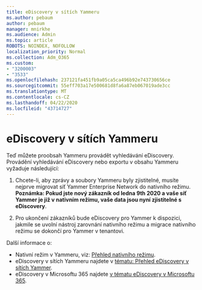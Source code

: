 ```yaml
---
title: eDiscovery v sítích Yammeru
ms.author: pebaum
author: pebaum
manager: mnirkhe
ms.audience: Admin
ms.topic: article
ROBOTS: NOINDEX, NOFOLLOW
localization_priority: Normal
ms.collection: Adm_O365
ms.custom:
- "3200003"
- "3533"
ms.openlocfilehash: 237121fa451fb9a05ca5ca496b92e743730656ce
ms.sourcegitcommit: 55eff703a17e500681d8fa6a87eb067019ade3cc
ms.translationtype: MT
ms.contentlocale: cs-CZ
ms.lasthandoff: 04/22/2020
ms.locfileid: "43714727"
---
```

# <a name="ediscovery-in-yammer-networks"></a>eDiscovery v sítích Yammeru

Teď můžete proobsah Yammeru provádět vyhledávání eDiscovery.  Provádění vyhledávání eDiscovery nebo exportu v obsahu Yammeru vyžaduje následující:

1. Chcete-li, aby zprávy a soubory Yammeru byly zjistitelné, musíte nejprve migrovat síť Yammer Enterprise Network do nativního režimu. **Poznámka: Pokud jste nový zákazník od ledna 9th 2020 a vaše síť Yammer je již v nativním režimu, vaše data jsou nyní zjistitelné s eDiscovery**.

2. Pro ukončení zákazníků bude eDiscovery pro Yammer k dispozici, jakmile se uvolní nástroj zarovnání nativního režimu a migrace nativního režimu se dokončí pro Yammer v tenantovi.

Další informace o:

- Nativní režim v Yammeru, viz: [Přehled nativního režimu](https://docs.microsoft.com/yammer/configure-your-yammer-network/overview-native-mode).
- eDiscovery v sítích Yammeru najdete v [tématu: Přehled eDiscovery v sítích Yammer](https://docs.microsoft.com/yammer/manage-security-and-compliance/overview-of-ediscovery).
- eDiscovery v Microsoftu 365 najdete [v tématu eDiscovery v Microsoftu 365](https://docs.microsoft.com/microsoft-365/compliance/ediscovery).
